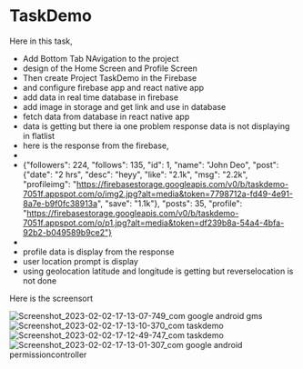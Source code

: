 # TaskDemo

Here in this task,

- Add Bottom Tab NAvigation to the project 
- design of the Home Screen and Profile Screen
- Then create Project TaskDemo in the Firebase
- and configure firebase app and react native app
- add data in real time database in firebase
- add image in storage and get link and use in database
- fetch data from database in react native app
- data is getting but there ia one problem response data is not displaying in flatlist
- here is the response from the firebase,
- 
- {"followers": 224, "follows": 135, "id": 1, "name": "John Deo", "post": {"date": "2 hrs", "desc": "heyy", "like": "2.1k", "msg": "2.2k", "profileimg": "https://firebasestorage.googleapis.com/v0/b/taskdemo-7051f.appspot.com/o/img2.jpg?alt=media&token=7798712a-fd49-4e91-8a7e-b9f0fc38913a", "save": "1.1k"}, "posts": 35, "profile": "https://firebasestorage.googleapis.com/v0/b/taskdemo-7051f.appspot.com/o/p1.jpg?alt=media&token=df239b8a-54a4-4bfa-92b2-b049589b9ce2"}
- 
- profile data is display from the response
- user location prompt is display 
- using geolocation latitude and longitude is getting but reverselocation is not done

Here is the screensort 

![Screenshot_2023-02-02-17-13-07-749_com google android gms](https://user-images.githubusercontent.com/80742732/216325512-539d3173-6b5b-4540-a0a1-68c63a181936.jpg)
![Screenshot_2023-02-02-17-13-10-370_com taskdemo](https://user-images.githubusercontent.com/80742732/216325520-0204d576-75b2-4db6-a56d-2178eacffa33.jpg)
![Screenshot_2023-02-02-17-12-49-747_com taskdemo](https://user-images.githubusercontent.com/80742732/216325521-398e2538-87a6-4067-b550-b5aab2991298.jpg)
![Screenshot_2023-02-02-17-13-01-307_com google android permissioncontroller](https://user-images.githubusercontent.com/80742732/216325527-c0d62e0d-c01c-48f2-964a-96b395e48ecb.jpg)




  
